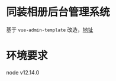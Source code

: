 # 同装相册后台管理系统

基于 `vue-admin-template` 改造，[地址](https://github.com/PanJiaChen/vue-admin-template)

# 环境要求

node v12.14.0
